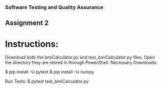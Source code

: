 ### Software Testing and Quality Assurance
## Assignment 2

# Instructions:
Download both the bmiCalculator.py and test_bmiCalculator.py files.
Open the directory they are stored in through PowerShell.
Necessary Downloads:

$ pip install -U pytest
$ pip install -U numpy

Run Tests:
$ pytest test_bmiCalculator.py
